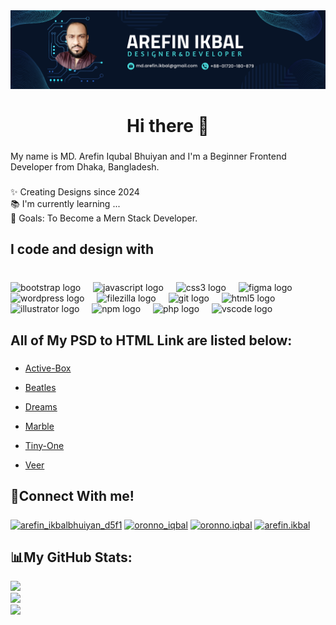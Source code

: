 <img src="git.png"  />
<h1 align="center">Hi there 👋 </h1>

###

<p align="left">My name is  MD. Arefin Iqubal Bhuiyan and I'm a Beginner Frontend Developer  from Dhaka,  Bangladesh.</p>

###

<p align="left">✨ Creating Designs since 2024<br>📚 I'm currently learning ...<br>🎯 Goals: To Become a Mern Stack Developer.</p>

###

<h2 align="left">I code and design with</h2>

###

<br clear="both">

<div align="left">
  <img src="https://cdn.jsdelivr.net/gh/devicons/devicon/icons/bootstrap/bootstrap-original.svg" height="40" alt="bootstrap logo"  />
  <img width="12" />
  <img src="https://cdn.jsdelivr.net/gh/devicons/devicon/icons/javascript/javascript-original.svg" height="40" alt="javascript logo"  />
  <img width="12" />
  <img src="https://cdn.jsdelivr.net/gh/devicons/devicon/icons/css3/css3-original.svg" height="40" alt="css3 logo"  />
  <img width="12" />
  <img src="https://cdn.jsdelivr.net/gh/devicons/devicon/icons/figma/figma-original.svg" height="40" alt="figma logo"  />
  <img width="12" />
  <img src="https://cdn.jsdelivr.net/gh/devicons/devicon/icons/wordpress/wordpress-original.svg" height="40" alt="wordpress logo"  />
  <img width="12" />
  <img src="https://cdn.jsdelivr.net/gh/devicons/devicon/icons/filezilla/filezilla-plain.svg" height="40" alt="filezilla logo"  />
  <img width="12" />
  <img src="https://cdn.jsdelivr.net/gh/devicons/devicon/icons/git/git-original.svg" height="40" alt="git logo"  />
  <img width="12" />
  <img src="https://cdn.jsdelivr.net/gh/devicons/devicon/icons/html5/html5-original.svg" height="40" alt="html5 logo"  />
  <img width="12" />
  <img src="https://cdn.jsdelivr.net/gh/devicons/devicon/icons/illustrator/illustrator-plain.svg" height="40" alt="illustrator logo"  />
  <img width="12" />
  <img src="https://cdn.jsdelivr.net/gh/devicons/devicon/icons/npm/npm-original-wordmark.svg" height="40" alt="npm logo"  />
  <img width="12" />
  <img src="https://cdn.jsdelivr.net/gh/devicons/devicon/icons/php/php-original.svg" height="40" alt="php logo"  />
  <img width="12" />
  <img src="https://cdn.jsdelivr.net/gh/devicons/devicon/icons/vscode/vscode-original.svg" height="40" alt="vscode logo"  />
</div>

###
<h2 align="left">All of My PSD to HTML Link are listed below:</h2>

###

- [Active-Box](https://md-arefin-ikbal.github.io/Active-Box/)

- [Beatles](https://md-arefin-ikbal.github.io/Beatles/)

- [Dreams](https://md-arefin-ikbal.github.io/Dreams/)

- [Marble](https://md-arefin-ikbal.github.io/Marble/)

- [Tiny-One](https://md-arefin-ikbal.github.io/Tiny-One/)

- [Veer](https://md-arefin-ikbal.github.io/Veer/)

###
<h2 align="left">🤝Connect With me!</h2>

###
<div align="left">
  <a href="https://dev.to/arefin_ikbalbhuiyan_d5f1" target="blank"><img align="center" src="https://raw.githubusercontent.com/rahuldkjain/github-profile-readme-generator/master/src/images/icons/Social/devto.svg" alt="arefin_ikbalbhuiyan_d5f1" height="30" width="40" /></a>
<a href="https://twitter.com/oronno_iqbal" target="blank"><img align="center" src="https://raw.githubusercontent.com/rahuldkjain/github-profile-readme-generator/master/src/images/icons/Social/twitter.svg" alt="oronno_iqbal" height="30" width="40" /></a>
<a href="https://fb.com/oronno.iqbal" target="blank"><img align="center" src="https://raw.githubusercontent.com/rahuldkjain/github-profile-readme-generator/master/src/images/icons/Social/facebook.svg" alt="oronno.iqbal" height="30" width="40" /></a>
<a href="https://instagram.com/arefin.ikbal" target="blank"><img align="center" src="https://raw.githubusercontent.com/rahuldkjain/github-profile-readme-generator/master/src/images/icons/Social/instagram.svg" alt="arefin.ikbal" height="30" width="40" /></a>
</div>

###
<h2 align="left">📊My GitHub Stats:</h2>

![](https://github-readme-stats.vercel.app/api?username=md-arefin-ikbal&theme=radical&hide_border=false&include_all_commits=true&count_private=true)<br/>
![](https://github-readme-streak-stats.herokuapp.com/?user=md-arefin-ikbal&theme=radical&hide_border=false)<br/>
![](https://github-readme-stats.vercel.app/api/top-langs/?username=md-arefin-ikbal&theme=radical&hide_border=false&include_all_commits=true&count_private=true&layout=compact)
###
